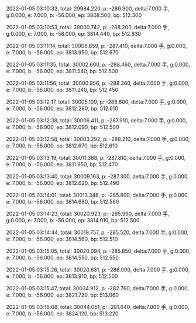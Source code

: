 2022-01-05 03:10:32, total: 29984.220, p: -289.900, delta:7.000 手, g:0.000, e: 7.000, b: -56.000, ep: 3808.500, bp: 512.300

2022-01-05 03:10:53, total: 30000.742, p: -288.200, delta:7.000 手, g:0.000, e: 7.000, b: -56.000, ep: 3814.440, bp: 512.830

2022-01-05 03:11:14, total: 30008.859, p: -287.410, delta:7.000 手, g:0.000, e: 7.000, b: -56.000, ep: 3813.950, bp: 512.670

2022-01-05 03:11:35, total: 30002.600, p: -288.460, delta:7.000 手, g:0.000, e: 7.000, b: -56.000, ep: 3811.540, bp: 512.500

2022-01-05 03:11:56, total: 30000.956, p: -288.360, delta:7.000 手, g:0.000, e: 7.000, b: -56.000, ep: 3811.240, bp: 512.450

2022-01-05 03:12:17, total: 30005.109, p: -288.600, delta:7.000 手, g:0.000, e: 7.000, b: -56.000, ep: 3812.280, bp: 512.610

2022-01-05 03:12:38, total: 30006.411, p: -287.910, delta:7.000 手, g:0.000, e: 7.000, b: -56.000, ep: 3812.090, bp: 512.500

2022-01-05 03:12:58, total: 30003.292, p: -288.210, delta:7.000 手, g:0.000, e: 7.000, b: -56.000, ep: 3812.670, bp: 512.610

2022-01-05 03:13:19, total: 30011.388, p: -287.810, delta:7.000 手, g:0.000, e: 7.000, b: -56.000, ep: 3811.950, bp: 512.470

2022-01-05 03:13:40, total: 30009.163, p: -287.300, delta:7.000 手, g:0.000, e: 7.000, b: -56.000, ep: 3812.620, bp: 512.490

2022-01-05 03:14:01, total: 30013.348, p: -285.800, delta:7.000 手, g:0.000, e: 7.000, b: -56.000, ep: 3814.680, bp: 512.560

2022-01-05 03:14:23, total: 30020.923, p: -285.990, delta:7.000 手, g:0.000, e: 7.000, b: -56.000, ep: 3814.010, bp: 512.500

2022-01-05 03:14:44, total: 30019.757, p: -285.520, delta:7.000 手, g:0.000, e: 7.000, b: -56.000, ep: 3814.560, bp: 512.510

2022-01-05 03:15:05, total: 30020.094, p: -285.850, delta:7.000 手, g:0.000, e: 7.000, b: -56.000, ep: 3814.550, bp: 512.550

2022-01-05 03:15:26, total: 30020.631, p: -286.090, delta:7.000 手, g:0.000, e: 7.000, b: -56.000, ep: 3813.910, bp: 512.500

2022-01-05 03:15:47, total: 30034.912, p: -282.760, delta:7.000 手, g:0.000, e: 7.000, b: -56.000, ep: 3821.720, bp: 513.060

2022-01-05 03:16:08, total: 30044.051, p: -281.640, delta:7.000 手, g:0.000, e: 7.000, b: -56.000, ep: 3824.120, bp: 513.220